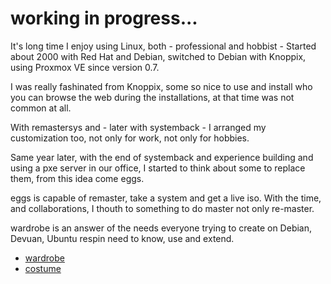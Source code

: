 # working in progress...

It's long time I enjoy using Linux, both - professional and hobbist  - Started about 2000 with Red Hat and Debian, switched to Debian with Knoppix, using Proxmox VE since version 0.7.

I was really fashinated from Knoppix, some so nice to use and install who you can browse the web during the installations, at that time was  not common at all.

With remastersys and - later with systemback - I arranged my customization too, not only for work, not only for hobbies.

Same year later, with the end of systemback and experience building and using a pxe server in our office, I started to think about some to replace them, from this idea come eggs.

eggs is capable of remaster, take a system and get a live iso. With the time, and collaborations, I thouth to something to do master not only re-master. 

wardrobe is an answer of the needs everyone trying to create on Debian, Devuan, Ubuntu respin need to know, use and extend.

* [wardrobe](wardrobe.md)
* [costume](costume.md)